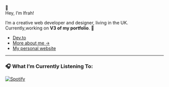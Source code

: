 🎯  
Hey, I’m Ifrah!  

I’m a creative web developer and designer, living in the UK. Currently,working on **V3 of my portfolio**. 🚀  
- [Dev.to](https://dev.to/ifrah)  
- [More about me →](https://ifrahabdi.com/about)  
- [My personal website](https://ifrahabdi.com/)  


---  


### 🎧 What I’m Currently Listening To:  
[![Spotify](https://novatorem-dun-seven.vercel.app/api/spotify)](https://open.spotify.com/user/11100706942)  




